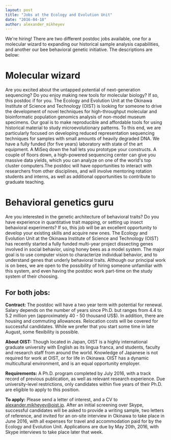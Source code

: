 ```yaml
---
layout: post
title: "Jobs at the Ecology and Evolution Unit"
date: "2016-04-18"
author: alexander_mikheyev
---
```

We're hiring! There are two different postdoc jobs available, one for a molecular wizard to expanding our historical sample analysis capabilities, and another our bee behavioral genetic initiative. The descriptions are below:

# Molecular wizard

Are you excited about the untapped potential of next-generation sequencing? Do you enjoy making new tools for molecular biology? If so, this postdoc if for you. The Ecology and Evolution Unit at the Okinawa Institute of Science and Technology (OIST) is looking for someone to drive the development of novel techniques for high-throughput molecular and bioinformatic population genomics analysis of non-model museum specimens. Our goal is to make reproducible and affordable tools for using historical material to study microevolutionary patterns. To this end, we are particularly focused on developing reduced representation sequencing techniques for samples with small amounts of heavily degraded DNA. We have a fully funded (for five years) laboratory with state of the art equipment. A MiSeq down the hall lets you prototype your constructs. A couple of floors down, a high-powered sequencing center can give you massive data yields, which you can analyze on one of the world's top cluster computers.The postdoc will have opportunities to interact with researchers from other disciplines, and will involve mentoring rotation students and interns, as well as additional opportunities to contribute to graduate teaching.

# Behavioral genetics guru

Are you interested in the genetic architecture of behavioral traits? Do you have experience in quantitative trait mapping, or setting up insect behavioral experiments? If so, this job will be an excellent opportunity to develop your existing skills and acquire new ones. The Ecology and Evolution Unit at the Okinawa Institute of Science and Technology (OIST) has recently started a fully funded multi-year project dissecting genes involved in social behavior, using honey bees as a model system. The major goal is to use computer vision to characterize individual behavior, and to understand genes that underly behavioral traits. Although our principal work is on bees, we are open to the possibility of hiring someone unfamiliar with this system, and even having the postdoc work part-time on the study system of their choosing.

## For both jobs:

**Contract:** The postdoc will have a two year term with potential for renewal. Salary depends on the number of years since Ph.D. but ranges from 4.4 to  5.2 million yen (approximately 40 - 50 thousand US$). In addition, there are housing and commuting allowances. Relocation costs will be covered for successful candidates. While we prefer that you start some time in late August, some flexibility is possible.

**About OIST:** Though located in Japan, OIST is a highly international graduate university with English as its lingua franca, and students, faculty and research staff from around the world. Knowledge of Japanese is not required for work at OIST, or for life in Okinawa. OIST has a dynamic multicultural environment, and is an equal opportunity employer.

**Requirements:** A Ph.D. program completed by July 2016, with a track record of previous publication, as well as relevant research experience. Due university-level restrictions, only candidates within five years of their Ph.D. are eligible to apply to this position.

**To apply:** Please send a letter of interest, and a CV to alexander.mikheyev@oist.jp. After an initial screening over Skype, successful candidates will be asked to provide a writing sample, two letters of reference, and invited for an on-site interview in Okinawa to take place in June 2016, with all expenses for travel and accommodation paid for by the Ecology and Evolution Unit. Applications are due by May 20th, 2016, with Skype interviews to take place later that week.

